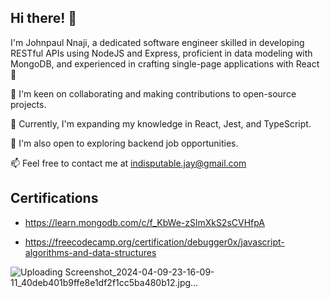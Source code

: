 ## Hi there! 👋

I'm Johnpaul Nnaji, a dedicated software engineer skilled in developing RESTful APIs using NodeJS and Express, proficient in data modeling with MongoDB, and experienced in crafting single-page applications with React 🤖

👀 I'm keen on collaborating and making contributions to open-source projects.

🌱 Currently, I'm expanding my knowledge in React, Jest, and TypeScript.

💞️ I'm also open to exploring backend job opportunities.

📫 Feel free to contact me at indisputable.jay@gmail.com

## Certifications

- https://learn.mongodb.com/c/f_KbWe-zSlmXkS2sCVHfpA

- https://freecodecamp.org/certification/debugger0x/javascript-algorithms-and-data-structures

![Uploading Screenshot_2024-04-09-23-16-09-11_40deb401b9ffe8e1df2f1cc5ba480b12.jpg…]()


<!---
debugger0x/debugger0x is a ✨ special ✨ repository because its `README.md` (this file) appears on your GitHub profile.
You can click the Preview link to take a look at your changes.
--->


